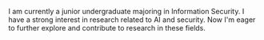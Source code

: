 I am currently a junior undergraduate majoring in Information Security. I have a strong interest in research related to AI and security. Now I'm eager to further explore and contribute to research in these fields.
